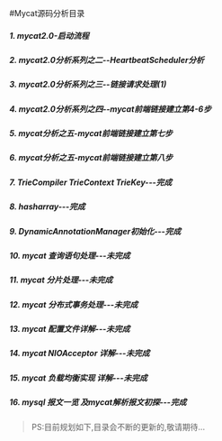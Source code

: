 #Mycat源码分析目录

##### 1. mycat2.0-启动流程
##### 2. mycat2.0分析系列之二--HeartbeatScheduler分析
##### 3. mycat2.0分析系列之三--链接请求处理(1)
##### 4. mycat2.0分析系列之四--mycat前端链接建立第4-6步
##### 5. mycat分析之五-mycat前端链接建立第七步
##### 6. mycat分析之五-mycat前端链接建立第八步
##### 7. TrieCompiler TrieContext TrieKey---完成
##### 8. hasharray---完成
##### 9. DynamicAnnotationManager初始化---完成
##### 10. mycat 查询语句处理---未完成
##### 11. mycat 分片处理---未完成
##### 12. mycat 分布式事务处理---未完成
##### 13. mycat 配置文件详解---未完成
##### 14. mycat NIOAcceptor 详解---未完成
##### 15. mycat 负载均衡实现 详解---未完成
##### 16. mysql 报文一览 及mycat解析报文初探---完成

> PS:目前规划如下,目录会不断的更新的,敬请期待...

